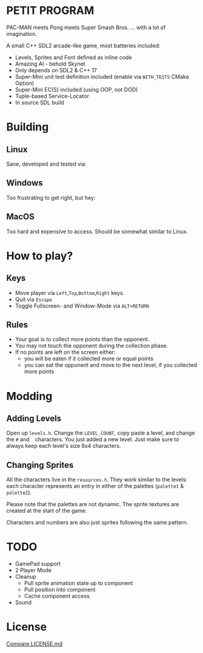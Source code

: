 # PETIT PROGRAM

PAC-MAN meets Pong meets Super Smash Bros. ... with a lot of imagination.

A small C++ SDL2 arcade-like game, most batteries included:

- Levels, Sprites and Font defined as inline code
- Amazing AI - behold Skynet
- Only depends on SDL2 & C++ 17
- Super-Mini unit test definition included (enable via `WITH_TESTS` CMake Option)
- Super-Mini EC(S) included (using OOP, not DOD)
- Tuple-based Service-Locator
- In source SDL build

# Building

## Linux

Sane, developed and tested via:

## Windows

Too frustrating to get right, but hey:

## MacOS

Too hard and expensive to access. Should be somewhat similar to Linux.

# How to play?

## Keys

- Move player via `Left`,`Top`,`Bottom`,`Right` keys.
- Quit via `Escape`
- Toggle Fullscreen- and Window-Mode via `ALT+RETURN`

## Rules

- Your goal is to collect more points than the opponent.
- You may not touch the opponent during the collection phase.
- If no points are left on the screen either:
  - you will be eaten if it collected more or equal points
  - you can eat the opponent and move to the next level, if you collected more points

# Modding

## Adding Levels 
Open up `levels.h`. Change the `LEVEL_COUNT`,
copy paste a level, and change the `#` and ` ` characters.
You just added a new level. Just make sure to always
keep each level's size 8x4 characters.

## Changing Sprites

All the characters live in the `resources.h`.
They work similar to the levels: each character represents an
entry in either of the palettes (`palette1` & `palette2`).

Please note that the palettes are not dynamic. The sprite
textures are created at the start of the game.

Characters and numbers are also just sprites following
the same pattern.

# TODO

- GamePad support
- 2 Player Mode
- Cleanup
  - Pull sprite animation state up to component
  - Pull position into component
  - Cache component access
- Sound  

# License

[Compare LICENSE.md](LICENSE.md)